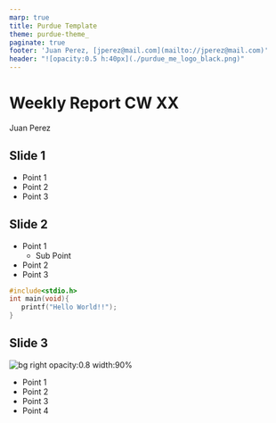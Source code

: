 ```yaml
---
marp: true
title: Purdue Template
theme: purdue-theme_
paginate: true
footer: 'Juan Perez, [jperez@mail.com](mailto://jperez@mail.com)'
header: "![opacity:0.5 h:40px](./purdue_me_logo_black.png)"
---
```


<!-- headingDivider: [2] -->
# Weekly Report CW XX
Juan Perez

<!--  Slide 1 -->
## Slide 1
 - Point 1
 - Point 2
 - Point 3


<!--  Slide 2 -->
## Slide 2
- Point 1
    - Sub Point
- Point 2
- Point 3
 ``` c
 #include<stdio.h>
 int main(void){
    printf("Hello World!!");
 }
 ```

 <!-- Slide 3 -->
## Slide 3
![bg right opacity:0.8 width:90%](https://images.pexels.com/photos/847393/pexels-photo-847393.jpeg?cs=srgb&dl=pexels-belle-co-847393.jpg&fm=jpg)
- Point 1 
- Point 2
- Point 3
- Point 4
 
